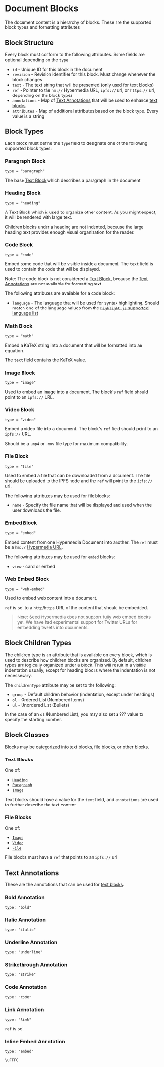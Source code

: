 # Document Blocks

The document content is a hierarchy of blocks. These are the supported block types and formatting attributes

## Block Structure

Every block must conform to the following attributes. Some fields are optional depending on the `type`

- `id` - Unique ID for this block in the document
- `revision` - Revision identifier for this block. Must change whenever the block changes
- `text` - The text string that will be presented (only used for text blocks)
- `ref` - Pointer to the `hm://` Hypermedia URL, `ipfs://` url, or `https://` url, depending on the block types
- `annotations` - Map of [Text Annotations](#text-annotations) that will be used to enhance [text blocks](#text-blocks)
- `attributes` - Map of additional attributes based on the block type. Every value is a string

## Block Types

Each block must define the `type` field to designate one of the following supported block types:

### Paragraph Block

`type = "paragraph"`

The base [Text Block](#text-blocks) which describes a paragraph in the document.

### Heading Block

`type = "heading"`

A Text Block which is used to organize other content. As you might expect, it will be rendered with large text.

Children blocks under a heading are not indented, because the large heading text provides enough visual organization for the reader.

### Code Block

`type = "code"`

Embed some code that will be visible inside a document. The `text` field is used to contain the code that will be displayed.

Note: The code block is not considered a [Text Block](#text-blocks), because the [Text Annotations](#text-annotations) are not available for formatting text.

The following attributes are available for a code block:

- `language` - The language that will be used for syntax highlighting. Should match one of the language values from the [`highlight.js` supported language list](https://github.com/highlightjs/highlight.js/blob/main/SUPPORTED_LANGUAGES.md)

### Math Block

`type = "math"`

Embed a KaTeX string into a document that will be formatted into an equation.

The `text` field contains the KaTeX value.

### Image Block

`type = "image"`

Used to embed an image into a document. The block's `ref` field should point to an `ipfs://` URL.

### Video Block

`type = "video"`

Embed a video file into a document. The block's `ref` field should point to an `ipfs://` URL.

Should be a `.mp4` or `.mov` file type for maximum compatibility.

### File Block

`type = "file"`

Used to embed a file that can be downloaded from a document. The file should be uploaded to the IPFS node and the `ref` will point to the `ipfs://` url.

The following attributes may be used for file blocks:

- `name` - Specify the file name that will be displayed and used when the user downloads the file.

### Embed Block

`type = "embed"`

Embed content from one Hypermedia Document into another. The `ref` must be a `hm://` [Hypermedia URL](./hypermedia-url).

The following attributes may be used for `embed` blocks:

- `view` - card or embed

### Web Embed Block

`type = "web-embed"`

Used to embed web content into a document.

`ref` is set to a `http`/`https` URL of the content that should be embedded.

> Note: Seed Hypermedia does not support fully web embed blocks yet. We have had experimental support for Twitter URLs for embedding tweets into documents.

## Block Children Types

The children type is an attribute that is available on every block, which is used to describe how children blocks are organized. By default, children types are logically organized under a block. This will result in a visible indentation usually, except for heading blocks where the indentation is not necessesary.

The `childrenType` attribute may be set to the following:

- `group` - Default children behavior (indentation, except under headings)
- `ol` - Ordered List (Numbered Items)
- `ul` - Unordered List (Bullets)

In the case of an `ol` (Numbered List), you may also set a ??? value to specify the starting number.

## Block Classes

Blocks may be categorized into text blocks, file blocks, or other blocks.

### Text Blocks

One of:

- [`Heading`](#heading-block)
- [`Paragraph`](#paragraph-block)
- [`Image`](#image-block)

Text blocks should have a value for the `text` field, and `annotations` are used to further describe the text content.

### File Blocks

One of:

- [`Image`](#image-block)
- [`Video`](#video-block)
- [`File`](#file-block)

File blocks must have a `ref` that points to an `ipfs://` url

## Text Annotations

These are the annotations that can be used for [text blocks](#text-blocks).

### Bold Annotation

`type: "bold"`

### Italic Annotation

`type: "italic"`


### Underline Annotation

`type: "underline"`

### Strikethrough Annotation

`type: "strike"`

### Code Annotation

`type: "code"`

### Link Annotation

`type: "link"`

`ref` is set

### Inline Embed Annotation

`type: "embed"`

`\uFFFC`